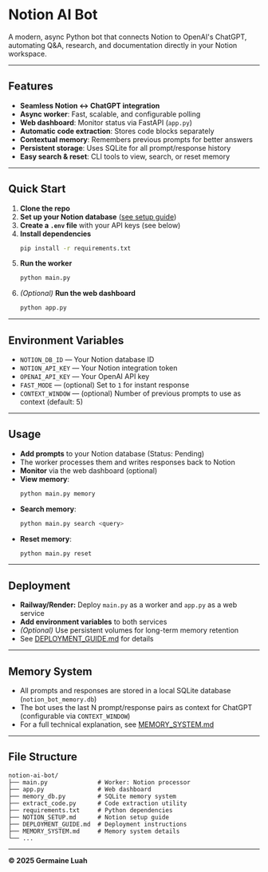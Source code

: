 # Notion AI Bot

A modern, async Python bot that connects Notion to OpenAI's ChatGPT, automating Q&A, research, and documentation directly in your Notion workspace.

---

## Features

- **Seamless Notion ↔️ ChatGPT integration**
- **Async worker**: Fast, scalable, and configurable polling
- **Web dashboard**: Monitor status via FastAPI (`app.py`)
- **Automatic code extraction**: Stores code blocks separately
- **Contextual memory**: Remembers previous prompts for better answers
- **Persistent storage**: Uses SQLite for all prompt/response history
- **Easy search & reset**: CLI tools to view, search, or reset memory

---

## Quick Start

1. **Clone the repo**
2. **Set up your Notion database** ([see setup guide](NOTION_SETUP.md))
3. **Create a `.env` file** with your API keys (see below)
4. **Install dependencies**
   ```sh
   pip install -r requirements.txt
   ```
5. **Run the worker**
   ```sh
   python main.py
   ```
6. *(Optional)* **Run the web dashboard**
   ```sh
   python app.py
   ```

---

## Environment Variables

- `NOTION_DB_ID` — Your Notion database ID
- `NOTION_API_KEY` — Your Notion integration token
- `OPENAI_API_KEY` — Your OpenAI API key
- `FAST_MODE` — (optional) Set to `1` for instant response
- `CONTEXT_WINDOW` — (optional) Number of previous prompts to use as context (default: 5)

---

## Usage

- **Add prompts** to your Notion database (Status: Pending)
- The worker processes them and writes responses back to Notion
- **Monitor** via the web dashboard (optional)
- **View memory**:
  ```sh
  python main.py memory
  ```
- **Search memory**:
  ```sh
  python main.py search <query>
  ```
- **Reset memory**:
  ```sh
  python main.py reset
  ```

---

## Deployment

- **Railway/Render:** Deploy `main.py` as a worker and `app.py` as a web service
- **Add environment variables** to both services
- *(Optional)* Use persistent volumes for long-term memory retention
- See [DEPLOYMENT_GUIDE.md](DEPLOYMENT_GUIDE.md) for details

---

## Memory System

- All prompts and responses are stored in a local SQLite database (`notion_bot_memory.db`)
- The bot uses the last N prompt/response pairs as context for ChatGPT (configurable via `CONTEXT_WINDOW`)
- For a full technical explanation, see [MEMORY_SYSTEM.md](MEMORY_SYSTEM.md)

---

## File Structure

```
notion-ai-bot/
├── main.py              # Worker: Notion processor
├── app.py               # Web dashboard
├── memory_db.py         # SQLite memory system
├── extract_code.py      # Code extraction utility
├── requirements.txt     # Python dependencies
├── NOTION_SETUP.md      # Notion setup guide
├── DEPLOYMENT_GUIDE.md  # Deployment instructions
├── MEMORY_SYSTEM.md     # Memory system details
└── ...
```

---

**© 2025 Germaine Luah**
